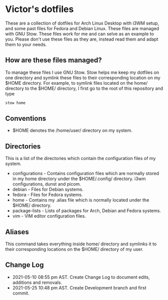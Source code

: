 # Victor's dotfiles
These are a collection of dotfiles for Arch Linux Desktop with i3WM setup, and some past files for Fedora and Debian Linux. These files are managed with GNU Stow. These files work for me and can selve as an example to you. Please don't use these files as they are, instead read them and adapt them to your needs.

## How are these files managed?
To manage these files I use GNU Stow. Stow helps me keep my dotfiles on one directory and symlink these files to their corresponding location on my $HOME directory.
For example, to symlink files located on the home/ directory to the $HOME/ directory, I first go to the root of this repository and type

```bash
stow home
```

## Conventions
* $HOME denotes the /home/user/ directory on my system.

## Directories
This is a list of the directories which contain the configuration files of my system.
* configurations - Contains configuration files which are normally stored in my home directory under the $HOME/.config/ directory. i3wm configurations, dunst and picom.
* debian - Files for Debian systems.
* fedora - Files for Fedora systems.
* home - Contains my .alias file which is normally located under the $HOME/ directory.
* package-lists - Lists of packages for Arch, Debian and Fedora systems.
* vim - VIM editor configuration files.

## Aliases

This command takes everything inside home/ directory and symlinks it to their corresponding locations on the $HOME/ directory of my user.

## Change Log

* 2021-05-10 08:55 pm AST. Create Change Log to document edits, additions and removals.
* 2021-05-25 10:48 pm AST. Create Development branch and first commit.
